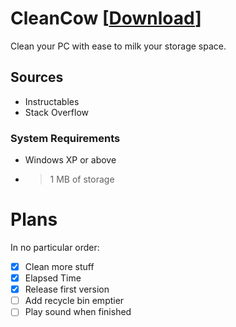 # CleanCow [[Download](https://tinyurl.com/CleanCow)]
Clean your PC with ease to milk your storage space.
## Sources
- Instructables
- Stack Overflow
### System Requirements
- Windows XP or above
- >1 MB of storage
# Plans
In no particular order:
- [x] Clean more stuff
- [x] Elapsed Time
- [x] Release first version
- [ ] Add recycle bin emptier
- [ ] Play sound when finished
